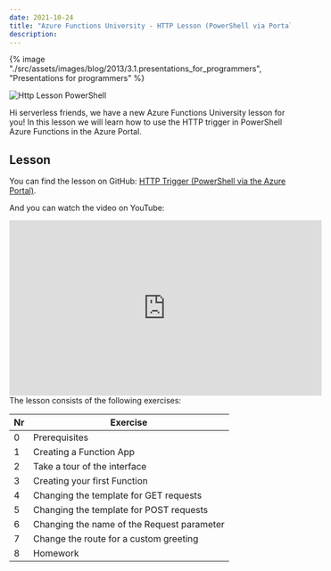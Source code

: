 ```yaml
---
date: 2021-10-24
title: "Azure Functions University - HTTP Lesson (PowerShell via Portal)"
description:
---
```


{% image "./src/assets/images/blog/2013/3.1.presentations_for_programmers", "Presentations for programmers" %}

![Http Lesson PowerShell](/articles/2021/57.AzureFunctionsUniversity_HTTP_Lesson_PowerShell.png)

Hi serverless friends, we have a new Azure Functions University lesson for you! In this lesson we will learn how to use the HTTP trigger in PowerShell Azure Functions in the Azure Portal.

## Lesson

You can find the lesson on GitHub: [HTTP Trigger (PowerShell via the Azure Portal)](https://github.com/marcduiker/azure-functions-university/blob/main/lessons/PowerShell/http/http-lesson-powershell-portal.md).

And you can watch the video on YouTube:

<iframe width="560" height="315" src="https://www.youtube.com/embed/w0FcA7Prnjk" title="YouTube video player" frameborder="0" allow="accelerometer; autoplay; clipboard-write; encrypted-media; gyroscope; picture-in-picture" allowfullscreen></iframe>

<br>
The lesson consists of the following exercises:

|Nr|Exercise
|-|-
|0|Prerequisites
|1|Creating a Function App
|2|Take a tour of the interface
|3|Creating your first Function
|4|Changing the template for GET requests
|5|Changing the template for POST requests
|6|Changing the name of the Request parameter
|7|Change the route for a custom greeting
|8|Homework